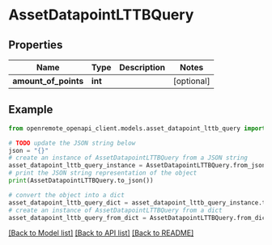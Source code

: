 # AssetDatapointLTTBQuery


## Properties

Name | Type | Description | Notes
------------ | ------------- | ------------- | -------------
**amount_of_points** | **int** |  | [optional] 

## Example

```python
from openremote_openapi_client.models.asset_datapoint_lttb_query import AssetDatapointLTTBQuery

# TODO update the JSON string below
json = "{}"
# create an instance of AssetDatapointLTTBQuery from a JSON string
asset_datapoint_lttb_query_instance = AssetDatapointLTTBQuery.from_json(json)
# print the JSON string representation of the object
print(AssetDatapointLTTBQuery.to_json())

# convert the object into a dict
asset_datapoint_lttb_query_dict = asset_datapoint_lttb_query_instance.to_dict()
# create an instance of AssetDatapointLTTBQuery from a dict
asset_datapoint_lttb_query_from_dict = AssetDatapointLTTBQuery.from_dict(asset_datapoint_lttb_query_dict)
```
[[Back to Model list]](../README.md#documentation-for-models) [[Back to API list]](../README.md#documentation-for-api-endpoints) [[Back to README]](../README.md)


